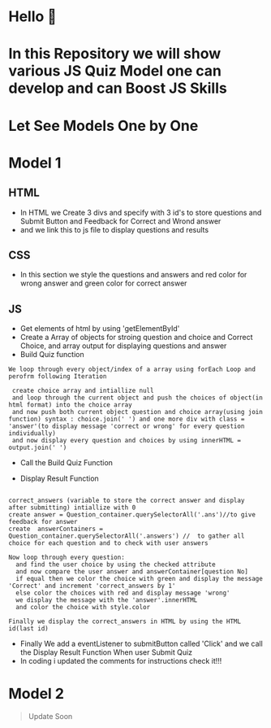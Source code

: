 # Hello :wave: 
# In this Repository we will show various JS Quiz Model one can develop and can Boost JS Skills 
# Let See Models One by One

# Model 1
## HTML

- In HTML we Create 3 divs and specify with 3 id's to store questions and Submit Button and Feedback for Correct and     Wrond answer
- and we link this to js file to display questions and results

## CSS

- In this section we style the questions and answers and red color for wrong answer and green color for correct answer


## JS

- Get elements of html by using 'getElementById'
- Create a Array of objects for stroing question and choice and Correct Choice, and array output for displaying questions and answer
- Build Quiz function
```
We loop through every object/index of a array using forEach Loop and perofrm following Iteration

 create choice array and intiallize null 
 and loop through the current object and push the choices of object(in html format) into the choice array
 and now push both current object question and choice array(using join function) syntax : choice.join(' ') and one more div with class = 'answer'(to display message 'correct or wrong' for every question individually) 
 and now display every question and choices by using innerHTML = output.join(' ')
```
- Call the Build Quiz Function

- Display Result Function
```

correct_answers (variable to store the correct answer and display after submitting) intiallize with 0
create answer = Question_container.querySelectorAll('.ans')//to give feedback for answer
create  answerContainers = Question_container.querySelectorAll('.answers') //  to gather all choice for each question and to check with user answers
 
Now loop through every question:
  and find the user choice by using the checked attribute
  and now compare the user answer and answerContainer[question No]
  if equal then we color the choice with green and display the message 'Correct' and increment 'correct_answers by 1'
  else color the choices with red and display message 'wrong'
  we display the message with the 'answer'.innerHTML  
  and color the choice with style.color

Finally we display the correct_answers in HTML by using the HTML id(last id) 
```

- Finally We add a eventListener to submitButton called 'Click' and we call the Display Result Function When user Submit Quiz
- In coding i updated the comments for instructions check it!!! 

# Model 2

> Update Soon

